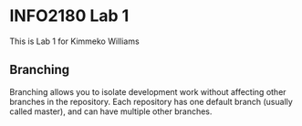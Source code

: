 # INFO2180 Lab 1

This is Lab 1 for Kimmeko Williams

## Branching

Branching allows you to isolate development work without affecting other branches in the repository. Each repository has one default branch (usually called master), and can have multiple other branches.